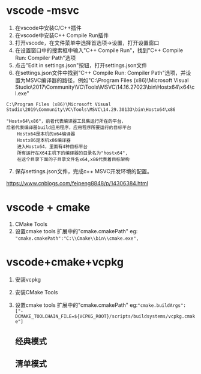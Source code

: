 # vscode -msvc
1. 在vscode中安装C/C++插件  
2. 在vscode中安装C++ Compile Run插件  
3. 打开vscode，在文件菜单中选择首选项->设置，打开设置窗口  
4. 在设置窗口中的搜索框中输入"C++ Compile Run"，找到"C++ Compile Run: Compiler Path"选项  
5. 点击"Edit in settings.json"按钮，打开settings.json文件  
6. 在settings.json文件中找到"C++ Compile Run: Compiler Path"选项，并设置为MSVC编译器的路径，例如"C:\Program Files (x86)\Microsoft Visual Studio\2017\Community\VC\Tools\MSVC\14.16.27023\bin\Hostx64\x64\cl.exe"  
```
C:\Program Files (x86)\Microsoft Visual Studio\2019\Community\VC\Tools\MSVC\14.29.30133\bin\Hostx64\x86
```
    "Hostx64\x86"，前者代表编译器工具集运行所在的平台，
    后者代表编译器build应用程序，应用程序所要运行的目标平台
        Hostx64是本机的x64编译器
        Hostx86是本机x86编译器
        进入Hostx64，里面有4种目标平台
        所有运行在X64主机下的编译器的目录名为"hostx64",
        在这个目录下面的子目录文件名x64,x86代表着目标架构
7. 保存settings.json文件，完成c++ MSVC开发环境的配置。  

https://www.cnblogs.com/feipeng8848/p/14306384.html

# vscode + cmake
1. CMake Tools
2. 设置cmake tools 扩展中的"cmake.cmakePath"
   eg: ```"cmake.cmakePath":"C:\\Cmake\\bin\\cmake.exe",```



# vscode+cmake+vcpkg
1. 安装vcpkg
2. 安装CMake Tools
3. 设置cmake tools 扩展中的"cmake.cmakePath"
    eg:`"cmake.buildArgs": ["-DCMAKE_TOOLCHAIN_FILE=${VCPKG_ROOT}/scripts/buildsystems/vcpkg.cmake"]`
    ## 经典模式

    ## 清单模式